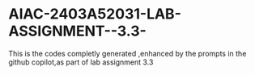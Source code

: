 # AIAC-2403A52031-LAB-ASSIGNMENT--3.3-
This is the codes completly generated ,enhanced by the prompts in the github copilot,as part of lab assignment 3.3
